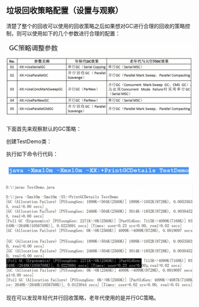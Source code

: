 ## 垃圾回收策略配置（设置与观察）

清楚了整个的回收可以使用的回收策略之后如果想对GC进行合理的回收的策略控制，则可以使用如下的几个参数进行合理的配置：

![](/assets/3441517108757_.pic_hd.jpg)

下面首先来观察默认的GC策略：

创建TestDemo类：



执行如下命令行代码：

![](/assets/3461517109397_.pic.jpg)

![](/assets/3471517109444_.pic_hd.jpg)

![](/assets/3481517109704_.pic_hd.jpg)

现在可以发现年轻代并行回收策略，老年代使用的是并行GC策略。